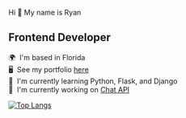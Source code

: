Hi 👋 My name is Ryan   
## Frontend Developer
🌍  I'm based in Florida  
🖥️  See my portfolio [here](https://neptunerjo.github.io/portfolio/)  
🧠  I'm currently learning Python, Flask, and Django     
🚀  I'm currently working on [Chat API](https://github.com/NeptuneRjo/chat-api)    

[![Top Langs](https://github-readme-stats.vercel.app/api/top-langs/?username=neptunerjo&layout=compact&langs_count=6)](https://github.com/anuraghazra/github-readme-stats)
